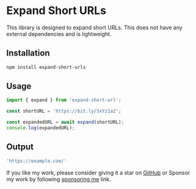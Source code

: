 # Expand Short URLs

This library is designed to expand short URLs. This does not have any external dependencies and is lightweight.

## Installation

```sh
npm install expand-short-urls
```

## Usage

```typescript
import { expand } from 'expand-short-url';

const shortURL = 'https://bit.ly/3xYz1a2';

const expandedURL = await expand(shortURL);
console.log(expandedURL);
```

## Output

```javascript
'https://example.com/'
```

If you like my work, please consider giving it a star on [GitHub](http://github.com/gagan-bhullar-tech/extract-hrefs) or
Sponsor my work by following [sponsoring me](https://github.com/sponsors/gagan-bhullar-tech) link.